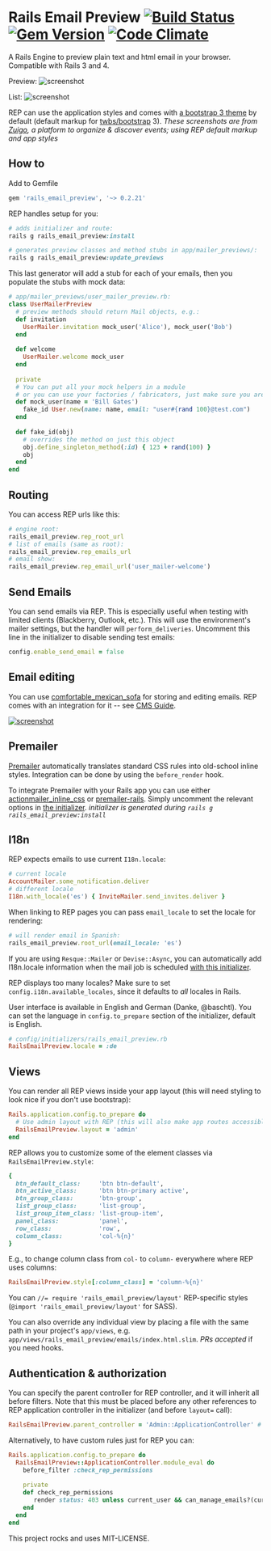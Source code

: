 # Rails Email Preview [![Build Status][travis-badge]][travis] [![Gem Version][gem-badge]][gem] [![Code Climate][codeclimate-badge]][codeclimate]

A Rails Engine to preview plain text and html email in your browser. Compatible with Rails 3 and 4.

Preview:
![screenshot][rep-show-screenshot]

List:
![screenshot][rep-nav-screenshot]

REP can use the application styles and comes with [a bootstrap 3 theme][rep-show-default-screenshot] by default (default markup for [twbs/bootstrap](twbs/bootstrap) 3).
*These screenshots are from [Zuigo](http://zuigo.com/), a platform to organize & discover events; using REP default markup and app styles*

## How to

Add to Gemfile

```ruby
gem 'rails_email_preview', '~> 0.2.21'
```

REP handles setup for you:

```ruby
# adds initializer and route:
rails g rails_email_preview:install

# generates preview classes and method stubs in app/mailer_previews/:
rails g rails_email_preview:update_previews
```

This last generator will add a stub for each of your emails, then you populate the stubs with mock data:

```ruby
# app/mailer_previews/user_mailer_preview.rb:
class UserMailerPreview
  # preview methods should return Mail objects, e.g.:
  def invitation        
    UserMailer.invitation mock_user('Alice'), mock_user('Bob')
  end
        
  def welcome                
    UserMailer.welcome mock_user                            
  end
  
  private
  # You can put all your mock helpers in a module
  # or you can use your factories / fabricators, just make sure you are not creating anythin
  def mock_user(name = 'Bill Gates')
    fake_id User.new(name: name, email: "user#{rand 100}@test.com")
  end
  
  def fake_id(obj)
    # overrides the method on just this object
    obj.define_singleton_method(:id) { 123 + rand(100) }
    obj
  end
end
```


## Routing

You can access REP urls like this:

```ruby
# engine root:
rails_email_preview.rep_root_url
# list of emails (same as root):
rails_email_preview.rep_emails_url
# email show:
rails_email_preview.rep_email_url('user_mailer-welcome')
```

## Send Emails

You can send emails via REP. This is especially useful when testing with limited clients (Blackberry, Outlook, etc.).
This will use the environment's mailer settings, but the handler will `perform_deliveries`.
Uncomment this line in the initializer to disable sending test emails:

```ruby
config.enable_send_email = false
```

## Email editing

You can use [comfortable_mexican_sofa](https://github.com/comfy/comfortable-mexican-sofa) for storing and editing emails.
REP comes with an integration for it -- see [CMS Guide](https://github.com/glebm/rails_email_preview/wiki/Edit-Emails-with-Comfortable-Mexican-Sofa).

[![screenshot](https://raw.github.com/glebm/rails_email_preview/master/doc/img/rep-edit-sofa.png)](https://github.com/glebm/rails_email_preview/wiki/Edit-Emails-with-Comfortable-Mexican-Sofa)


## Premailer

[Premailer](https://github.com/alexdunae/premailer) automatically translates standard CSS rules into old-school inline styles. Integration can be done by using the <code>before_render</code> hook.

To integrate Premailer with your Rails app you can use either [actionmailer_inline_css](https://github.com/ndbroadbent/actionmailer_inline_css) or [premailer-rails](https://github.com/fphilipe/premailer-rails).
Simply uncomment the relevant options in [the initializer](https://github.com/glebm/rails_email_preview/blob/master/config/initializers/rails_email_preview.rb). *initializer is generated during `rails g rails_email_preview:install`*

## I18n

REP expects emails to use current `I18n.locale`:

```ruby
# current locale
AccountMailer.some_notification.deliver     
# different locale
I18n.with_locale('es') { InviteMailer.send_invites.deliver }

```
When linking to REP pages you can pass `email_locale` to set the locale for rendering:

```ruby
# will render email in Spanish:
rails_email_preview.root_url(email_locale: 'es')
```


If you are using `Resque::Mailer` or `Devise::Async`, you can automatically add I18n.locale information when the mail job is scheduled 
[with this initializer](https://gist.github.com/glebm/5725347).

REP displays too many locales? Make sure to set `config.i18n.available_locales`, since it defaults to *all* locales in Rails.

User interface is available in English and German (Danke, @baschtl).
You can set the language in `config.to_prepare` section of the initializer, default is English.

```ruby
# config/initializers/rails_email_preview.rb
RailsEmailPreview.locale = :de
```

## Views

You can render all REP views inside your app layout (this will need styling to look nice if you don't use bootstrap):

```ruby
Rails.application.config.to_prepare do
  # Use admin layout with REP (this will also make app routes accessible within REP):
  RailsEmailPreview.layout = 'admin'
end
```

REP allows you to customize some of the element classes via `RailsEmailPreview.style`:

```ruby
{
  btn_default_class:     'btn btn-default',
  btn_active_class:      'btn btn-primary active',
  btn_group_class:       'btn-group',
  list_group_class:      'list-group',
  list_group_item_class: 'list-group-item',
  panel_class:           'panel',
  row_class:             'row',
  column_class:          'col-%{n}'
}
```

E.g., to change column class from `col-` to `column-` everywhere where REP uses columns:

```ruby
RailsEmailPreview.style[:column_class] = 'column-%{n}'
```

You can `//= require 'rails_email_preview/layout'` REP-specific styles (`@import 'rails_email_preview/layout'` for SASS).

You can also override any individual view by placing a file with the same path in your project's `app/views`,
e.g. `app/views/rails_email_preview/emails/index.html.slim`. *PRs accepted* if you need hooks. 

## Authentication & authorization

You can specify the parent controller for REP controller, and it will inherit all before filters.
Note that this must be placed before any other references to REP application controller in the initializer (and before `layout=` call):

```ruby
RailsEmailPreview.parent_controller = 'Admin::ApplicationController' # default: '::ApplicationController'
```

Alternatively, to have custom rules just for REP you can:

```ruby
Rails.application.config.to_prepare do
  RailsEmailPreview::ApplicationController.module_eval do
    before_filter :check_rep_permissions
  
    private
    def check_rep_permissions
       render status: 403 unless current_user && can_manage_emails?(current_user)
    end
  end
end 
```


This project rocks and uses MIT-LICENSE.

  [rep-nav-screenshot]: https://raw.github.com/glebm/rails_email_preview/master/doc/img/rep-nav.png "Email List Screenshot"
  [rep-show-screenshot]: https://raw.github.com/glebm/rails_email_preview/master/doc/img/rep-show.png "Show Email Screenshot"
  [rep-show-default-screenshot]: https://raw.github.com/glebm/rails_email_preview/master/doc/img/rep-show-default.png "Show Email Screenshot (default styles)"


[travis]: http://travis-ci.org/glebm/rails_email_preview
[travis-badge]: http://img.shields.io/travis/glebm/rails_email_preview.svg
[gem]: https://rubygems.org/gems/rails_email_preview
[gem-badge]: http://img.shields.io/gem/v/rails_email_preview.svg
[codeclimate]: https://codeclimate.com/github/glebm/rails_email_preview
[codeclimate-badge]: http://img.shields.io/codeclimate/github/glebm/rails_email_preview.svg
[coveralls]: https://coveralls.io/r/glebm/rails_email_preview
[coveralls-badge]: http://img.shields.io/coveralls/glebm/rails_email_preview.svg
